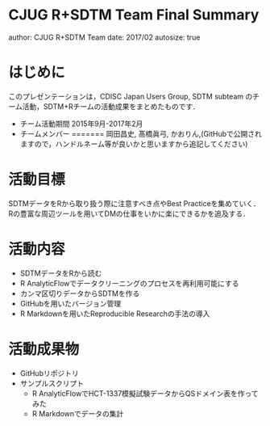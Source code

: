 CJUG R+SDTM Team Final Summary
========================================================
author: CJUG R+SDTM Team 
date: 2017/02
autosize: true

はじめに
========================================================

このプレゼンテーションは，CDISC Japan Users Group, SDTM subteam のチーム活動，SDTM+Rチームの活動成果をまとめたものです．

- チーム活動期間
  2015年9月-2017年2月
- チームメンバー
=======
  岡田昌史, 髙橋眞弓, かおりん,(GitHubで公開されますので，ハンドルネーム等が良いかと思いますから追記してください)

活動目標
========================================================

SDTMデータをRから取り扱う際に注意すべき点やBest Practiceを集めていく．
Rの豊富な周辺ツールを用いてDMの仕事をいかに楽にできるかを追及する．

活動内容
========================================================

- SDTMデータをRから読む
- R AnalyticFlowでデータクリーニングのプロセスを再利用可能にする
- カンマ区切りデータからSDTMを作る
- GitHubを用いたバージョン管理
- R Markdownを用いたReproducible Researchの手法の導入

活動成果物
=====================

- GitHubリポジトリ
- サンプルスクリプト
  - R AnalyticFlowでHCT-1337模擬試験データからQSドメイン表を作ってみた
  - R Markdownでデータの集計



